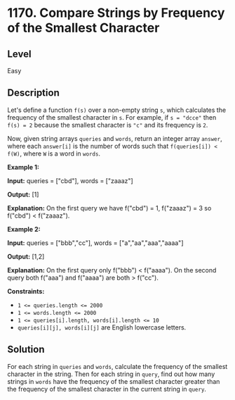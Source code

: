 # 1170. Compare Strings by Frequency of the Smallest Character
## Level
Easy

## Description
Let's define a function `f(s)` over a non-empty string `s`, which calculates the frequency of the smallest character in `s`. For example, if `s = "dcce"` then `f(s) = 2` because the smallest character is `"c"` and its frequency is `2`.

Now, given string arrays `queries` and `words`, return an integer array `answer`, where each `answer[i]` is the number of words such that `f(queries[i]) < f(W)`, where `W` is a word in `words`.

**Example 1:**

**Input:** queries = ["cbd"], words = ["zaaaz"]

**Output:** [1]

**Explanation:** On the first query we have f("cbd") = 1, f("zaaaz") = 3 so f("cbd") < f("zaaaz").

**Example 2:**

**Input:** queries = ["bbb","cc"], words = ["a","aa","aaa","aaaa"]

**Output:** [1,2]

**Explanation:** On the first query only f("bbb") < f("aaaa"). On the second query both f("aaa") and f("aaaa") are both > f("cc").

**Constraints:**

* `1 <= queries.length <= 2000`
* `1 <= words.length <= 2000`
* `1 <= queries[i].length, words[i].length <= 10`
* `queries[i][j], words[i][j]` are English lowercase letters.

## Solution
For each string in `queries` and `words`, calculate the frequency of the smallest character in the string. Then for each string in `query`, find out how many strings in `words` have the frequency of the smallest character greater than the frequency of the smallest character in the current string in `query`.
